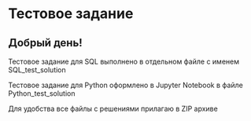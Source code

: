 # Тестовое задание  
## Добрый день!

Тестовое задание для SQL выполнено в отдельном файле с именем SQL_test_solution

Тестовое задание для Python оформлено в Jupyter Notebook в файле Python_test_solution

Для удобства все файлы с решениями прилагаю в ZIP архиве
